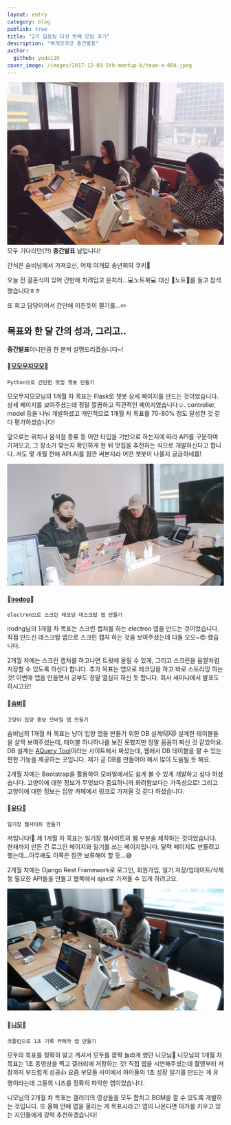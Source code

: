 ```yaml
---
layout: entry
category: blog
publish: true
title: "2기 입동팀 다섯 번째 모임 후기"
description: "여개모각코 중간발표"
author:
  github: yuda110
cover_image: /images/2017-12-03-5th-meetup-b/team-a-004.jpeg
---
```


![중간발표의 현장](/images/2017-12-03-5th-meetup-b/2.jpg)
모두 기다리던(?!) **중간발표** 날입니다!

간식은 숨비님께서 가져오신, 어제 여개모 송년회의 쿠키🍪

오늘 전 결혼식이 있어 간만에 차려입고 온지라...💻노트북💻 대신 📓노트📓를 들고 참석했습니다ㅎㅎ

또 회고 담당이어서 간만에 미친듯이 필기를...✏️

## 목표와 한 달 간의 성과, 그리고..
**중간발표**이니만큼 한 분씩 설명드리겠습니다~!

#### 👩[모모무지모모](/authors/JJRomi)👩
	Python으로 간단한 맛집 챗봇 만들기

모모무지모모님의 1개월 차 목표는 Flask로 챗봇 상세 페이지를 만드는 것이었습니다. 상세 페이지를 보여주셨는데 정말 깔끔하고 직관적인 페이지였습니다☺️. controller, model 등을 나눠 개발하셨고 개인적으로 1개월 차 목표를 70-80% 정도 달성한 것 같다 평가하셨습니다!

앞으로는 위치나 음식점 종류 등 어떤 타입을 기반으로 하는지에 따라 API를 구분하여 가져오고, 그 장소가 맞는지 확인하게 한 뒤 맛집을 추천하는 식으로 개발하신다고 합니다. 저도 몇 개월 전에 API.AI를 잠깐 써본지라 어떤 챗봇이 나올지 궁금하네욥! 

![irodong님 중간발표 중](/images/2017-12-03-5th-meetup-b/3.jpg)
#### 👩[irodog](/authors/godori)👩
	electron으로 스크린 레코딩 데스크탑 앱 만들기

irodng님의 1개월 차 목표는 스크린 캡처를 하는 electron 앱을 만드는 것이었습니다. 직접 만드신 데스크탑 앱으로 스크린 캡처 하는 것을 보여주셨는데 다들 오오~😍 했습니다. 

2개월 차에는 스크린 캡처를 하고나면 트윗에 올릴 수 있게, 그리고 스크린을 움짤처럼 저장할 수 있도록 하신다 합니다. 추가 목표는 앱으로 레코딩을 하고 바로 스트리밍 하는 것! 이번에 앱을 만들면서 공부도 정말 열심히 하신 듯 합니다. 회사 세미나에서 발표도 하시고요!

#### 👩[숨비](/authors/bizuryu)👩
	고양이 입양 홍보 모바일 앱 만들기

숨비님의 1개월 차 목표는 냥이 입양 앱을 만들기 위한 DB 설계!😻😻 설계한 테이블들을 살짝 보여주셨는데, 테이블 하나하나를 보진 못했지만 정말 꼼꼼히 짜신 것 같았어요. DB 설계는 [AQuery Tool](http://aquerytool.com/)이라는 사이트에서 짜셨는데, 웹에서 DB 테이블을 짤 수 있는 편한 기능을 제공하는 곳입니다. 제가 곧 DB를 만들어야 해서 많이 도움될 듯 해요.

2개월 차에는 Bootstrap을 활용하여 모바일에서도 쉽게 볼 수 있게 개발하고 싶다 하셨습니다. 고양이에 대한 정보가 무엇보다 중요하니까 화려함보다는 가독성으로! 그리고 고양이에 대한 정보는 입양 카페에서 링크로 가져올 것 같다 하셨습니다.

#### 👩[유다](/authors/yuda110)👩
	일기장 웹사이트 만들기

저입니다!🙋 제 1개월 차 목표는 일기장 웹사이트의 웹 부분을 제작하는 것이었습니다. 현재까지 만든 건 로그인 페이지와 일기를 쓰는 페이지입니다. 달력 페이지도 만들려고 했는데...아무래도 이쪽은 잠깐 보류해야 할 듯...😅

2개월 차에는 Django Rest Framework로 로그인, 회원가입, 일기 저장/업데이트/삭제 등 필요한 API들을 만들고 웹쪽에서 ajax로 가져올 수 있게 하려고요.

![니모님 중간발표 중](/images/2017-12-03-5th-meetup-b/4.jpg)
#### 👩[니모](/authors/jy617lee)👩
	코틀린으로 1초 기록 카메라 앱 만들기

모두의 목표를 정확히 알고 계셔서 모두를 깜짝 놀라게 했던 니모님👏 니모님의 1개월 차 목표는 1초 동영상을 찍고 갤러리에 저장하는 것! 직접 앱을 시연해주셨는데 촬영부터 저장까지 부드럽게 성공👍 요즘 부모들 사이에서 아이들의 1초 성장 일기를 만드는 게 유행이라는데 그들의  니즈를 정확히 파악한 앱이었습니다. 

니모님의 2개월 차 목표는 갤러리의 영상들을 모두 합치고 BGM을 깔 수 있도록 개발하는 것입니다. 또 올해 안에 앱을 올리는 게 목표시라고! 앱이 나온다면 아가를 키우고 있는 지인들에게 강력 추천하겠습니다!
